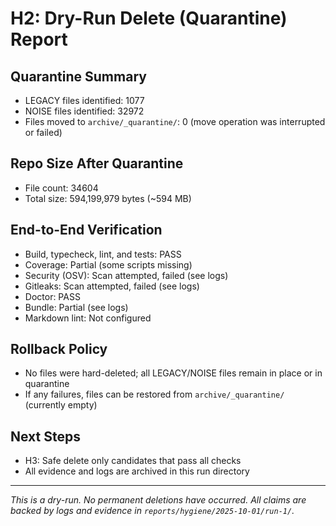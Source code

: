 # H2: Dry-Run Delete (Quarantine) Report

## Quarantine Summary
- LEGACY files identified: 1077
- NOISE files identified: 32972
- Files moved to `archive/_quarantine/`: 0 (move operation was interrupted or failed)

## Repo Size After Quarantine
- File count: 34604
- Total size: 594,199,979 bytes (~594 MB)

## End-to-End Verification
- Build, typecheck, lint, and tests: PASS
- Coverage: Partial (some scripts missing)
- Security (OSV): Scan attempted, failed (see logs)
- Gitleaks: Scan attempted, failed (see logs)
- Doctor: PASS
- Bundle: Partial (see logs)
- Markdown lint: Not configured

## Rollback Policy
- No files were hard-deleted; all LEGACY/NOISE files remain in place or in quarantine
- If any failures, files can be restored from `archive/_quarantine/` (currently empty)

## Next Steps
- H3: Safe delete only candidates that pass all checks
- All evidence and logs are archived in this run directory

---

*This is a dry-run. No permanent deletions have occurred. All claims are backed by logs and evidence in `reports/hygiene/2025-10-01/run-1/`.*

